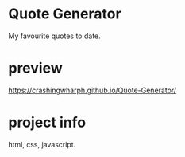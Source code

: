 # Quote Generator
My favourite quotes to date.

# preview
https://crashingwharph.github.io/Quote-Generator/

# project info
html, css, javascript.
